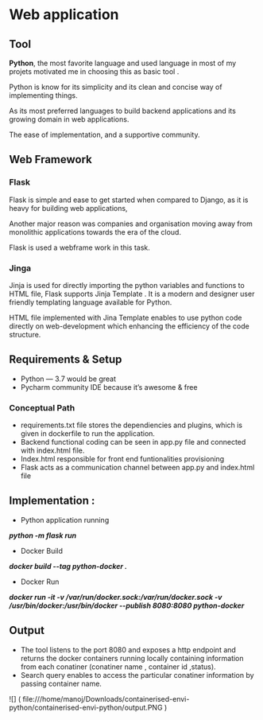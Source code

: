 # Web application 
##  Tool
**Python**, the most favorite language and used language in most of my projets motivated me in choosing this as basic tool . 

Python is know for its simplicity and its clean and concise way of implementing things. 

As its most preferred languages to build backend applications and its growing domain in web applications.

The ease of implementation, and a supportive community. 
## Web Framework 
### Flask 
 
Flask is simple and ease to get started when compared to  Django, as it is heavy for building web applications, 

Another major reason was companies and organisation moving away from monolithic applications towards the era of the cloud. 

Flask is used a webframe work in this task. 

### Jinga
Jinja is used for directly importing  the python variables and functions to HTML file, 
Flask supports Jinja Template . 
It is  a modern and designer user friendly templating language available for Python.

HTML file implemented with Jina Template enables to use python code directly on web-development
which enhancing the efficiency of the code structure.

## Requirements & Setup
- Python — 3.7 would be great
- Pycharm community IDE because it’s awesome & free

### Conceptual Path  

- requirements.txt file  stores the dependiencies and plugins, which is given in dockerfile to run the application.
- Backend functional coding can be seen in app.py file and connected with index.html file.
- Index.html responsible for front end funtionalities provisioning 
- Flask acts as a communication channel between app.py and index.html file 

## Implementation : 
- Python application running

***python -m flask run***

- Docker Build

***docker build --tag python-docker .***

- Docker Run

***docker run -it -v /var/run/docker.sock:/var/run/docker.sock -v /usr/bin/docker:/usr/bin/docker --publish 8080:8080 python-docker***

## Output 

- The tool listens to the port 8080 and exposes a http endpoint and returns the docker containers running locally containing information from each conatiner (conatiner name , container id ,status). 
- Search query enables to access the particular conatiner information by passing container name. 
 
![] (
file:///home/manoj/Downloads/containerised-envi-python/containerised-envi-python/output.PNG
)










